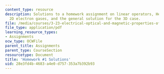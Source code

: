 ```yaml
---
content_type: resource
description: Solutions to a homework assignment on linear operators, Hermitian operators,
  2D electron gases, and the general solution for the 3D case.
file: /media/courses/3-23-electrical-optical-and-magnetic-properties-of-materials-fall-2007/28e3fd4b4683a4e0d757353a7b392b93_sol1.pdf
file_type: application/pdf
learning_resource_types:
- Assignments
ocw_type: OCWFile
parent_title: Assignments
parent_type: CourseSection
resourcetype: Document
title: 'Homework #1 Solutions'
uid: 28e3fd4b-4683-a4e0-d757-353a7b392b93
---
```

